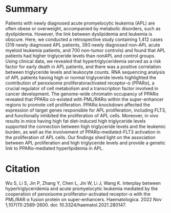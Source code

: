 # Summary
Patients with newly diagnosed acute promyelocytic leukemia (APL) are often obese or overweight, accompanied by metabolic disorders, such as dyslipidemia. However, the link between dyslipidemia and leukemia is obscure. Here, we conducted a retrospective study containing 1,412 cases (319 newly diagnosed APL patients, 393 newly diagnosed non-APL acute myeloid leukemia patients, and 700 non-tumor controls) and found that APL patients had higher triglyceride levels than nonAPL and control groups. Using clinical data, we revealed that hypertriglyceridemia served as a risk factor for early death in APL patients, and there was a positive correlation between triglyceride levels and leukocyte counts. RNA sequencing analysis of APL patients having high or normal triglyceride levels highlighted the contribution of peroxisome proliferatoractivated receptor-α (PPARα), a crucial regulator of cell metabolism and a transcription factor involved in cancer development. The genome-wide chromatin occupancy of PPARα revealed that PPARα co-existed with PML/RARα within the super-enhancer regions to promote cell proliferation. PPARα knockdown affected the expression of target genes responsible for APL proliferation, including FLT3, and functionally inhibited the proliferation of APL cells. Moreover, in vivo results in mice having high fat diet-induced high triglyceride levels supported the connection between high triglyceride levels and the leukemic burden, as well as the involvement of PPARα-mediated-FLT3 activation in the proliferation of APL cells. Our findings shed light on the association between APL proliferation and high triglyceride levels and provide a genetic link to PPARα-mediated hyperlipidemia in APL.
# Citation
Wu S, Li S, Jin P, Zhang Y, Chen L, Jin W, Li J, Wang K. Interplay between hypertriglyceridemia and acute promyelocytic leukemia mediated by the cooperation of peroxisome proliferator-activated receptor-α with the PML/RAR α fusion protein on super-enhancers. Haematologica. 2022 Nov 1;107(11):2589-2600. doi: 10.3324/haematol.2021.280147. 

